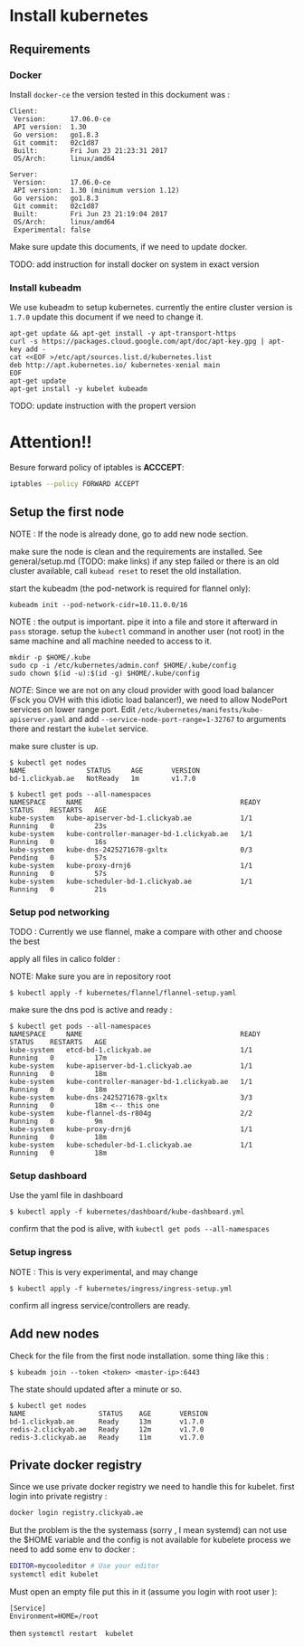 # Install kubernetes

## Requirements

### Docker

Install `docker-ce` the version tested in this dockument was :

```
Client:
 Version:      17.06.0-ce
 API version:  1.30
 Go version:   go1.8.3
 Git commit:   02c1d87
 Built:        Fri Jun 23 21:23:31 2017
 OS/Arch:      linux/amd64

Server:
 Version:      17.06.0-ce
 API version:  1.30 (minimum version 1.12)
 Go version:   go1.8.3
 Git commit:   02c1d87
 Built:        Fri Jun 23 21:19:04 2017
 OS/Arch:      linux/amd64
 Experimental: false
```

Make sure update this documents, if we need to update docker.

TODO: add instruction for install docker on system in exact version

### Install kubeadm

We use kubeadm to setup kubernetes. currently the entire cluster version is `1.7.0` update this document if we need to change it.

```
apt-get update && apt-get install -y apt-transport-https
curl -s https://packages.cloud.google.com/apt/doc/apt-key.gpg | apt-key add -
cat <<EOF >/etc/apt/sources.list.d/kubernetes.list
deb http://apt.kubernetes.io/ kubernetes-xenial main
EOF
apt-get update
apt-get install -y kubelet kubeadm
```

TODO: update instruction with the propert version

# Attention!!
Besure forward policy of iptables is **ACCCEPT**:
```bash
iptables --policy FORWARD ACCEPT
```

## Setup the first node

NOTE : If the node is already done, go to add new node section.

make sure the node is clean and the requirements are installed. See general/setup.md (TODO: make links) if any step failed or there is an old cluster available, call `kubead reset` to reset the old installation.

start the kubeadm (the pod-network is required for flannel only):

````
kubeadm init --pod-network-cidr=10.11.0.0/16
````
NOTE : the output is important. pipe it into a file and store it afterward in `pass` storage. setup the `kubectl` command in another user (not root) in the same machine and all machine needed to access to it.

```
mkdir -p $HOME/.kube
sudo cp -i /etc/kubernetes/admin.conf $HOME/.kube/config
sudo chown $(id -u):$(id -g) $HOME/.kube/config
```

*NOTE*: Since we are not on any cloud provider with good load balancer (Fsck you OVH with this idiotic load balancer!), we need to 
allow NodePort services on lower range port. 
Edit `/etc/kubernetes/manifests/kube-apiserver.yaml` and add `--service-node-port-range=1-32767` to arguments there and restart 
the `kubelet` service. 


make sure cluster is up.
```
$ kubectl get nodes
NAME               STATUS     AGE       VERSION
bd-1.clickyab.ae   NotReady   1m        v1.7.0
```

```
$ kubectl get pods --all-namespaces
NAMESPACE     NAME                                       READY     STATUS    RESTARTS   AGE
kube-system   kube-apiserver-bd-1.clickyab.ae            1/1       Running   0          23s
kube-system   kube-controller-manager-bd-1.clickyab.ae   1/1       Running   0          16s
kube-system   kube-dns-2425271678-gxltx                  0/3       Pending   0          57s
kube-system   kube-proxy-drnj6                           1/1       Running   0          57s
kube-system   kube-scheduler-bd-1.clickyab.ae            1/1       Running   0          21s
```

### Setup pod networking

TODO : Currently we use flannel, make a compare with other and choose the best

apply all files in calico folder :

NOTE: Make sure you are in repository root

```
$ kubectl apply -f kubernetes/flannel/flannel-setup.yaml
```

make sure the dns pod is active and ready :

```
$ kubectl get pods --all-namespaces
NAMESPACE     NAME                                       READY     STATUS    RESTARTS   AGE
kube-system   etcd-bd-1.clickyab.ae                      1/1       Running   0          17m
kube-system   kube-apiserver-bd-1.clickyab.ae            1/1       Running   0          18m
kube-system   kube-controller-manager-bd-1.clickyab.ae   1/1       Running   0          18m
kube-system   kube-dns-2425271678-gxltx                  3/3       Running   0          18m <-- this one
kube-system   kube-flannel-ds-r804g                      2/2       Running   0          9m
kube-system   kube-proxy-drnj6                           1/1       Running   0          18m
kube-system   kube-scheduler-bd-1.clickyab.ae            1/1       Running   0          18m

```

### Setup dashboard

Use the yaml file in dashboard

```
$ kubectl apply -f kubernetes/dashboard/kube-dashboard.yml
```
confirm that the pod is alive, with `kubectl get pods --all-namespaces`

### Setup ingress

NOTE : This is very experimental, and may change

```
$ kubectl apply -f kubernetes/ingress/ingress-setup.yml
```

confirm all ingress service/controllers are ready. 

## Add new nodes

Check for the file from the first node installation. some thing like this :

```
$ kubeadm join --token <token> <master-ip>:6443
```

The state should updated after a minute or so.

```
$ kubectl get nodes
NAME                  STATUS    AGE       VERSION
bd-1.clickyab.ae      Ready     13m       v1.7.0
redis-2.clickyab.ae   Ready     12m       v1.7.0
redis-3.clickyab.ae   Ready     11m       v1.7.0
```

## Private docker registry

Since we use private docker registry we need to handle this for kubelet. 
first login into private registry : 

```bash 
docker login registry.clickyab.ae
```

But the problem is the the systemass (sorry , I mean systemd) can not use the $HOME variable
 and the config is not available for kubelete process we need to add some env to docker :
 
```bash 
EDITOR=mycooleditor # Use your editor 
systemctl edit kubelet 
```

Must open an empty file put this in it (assume you login with root user ): 

```
[Service]
Environment=HOME=/root
```

then `systemctl restart  kubelet`